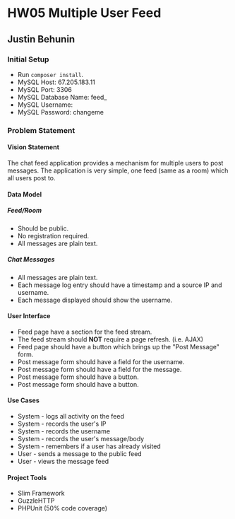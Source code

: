 # HW05 Multiple User Feed

## Justin Behunin

### Initial Setup

* Run `composer install`.
* MySQL Host: 67.205.183.11
* MySQL Port: 3306
* MySQL Database Name: feed_<weber state username> 
* MySQL Username: <weber state username>
* MySQL Password: changeme

### Problem Statement

#### Vision Statement

The chat feed application provides a mechanism for multiple users to post
messages.  The application is very simple, one feed (same as a room) which
all users post to.

#### Data Model

##### Feed/Room

- Should be public.
- No registration required.
- All messages are plain text.

##### Chat Messages

- All messages are plain text.
- Each message log entry should have a timestamp and a source IP and username.
- Each message displayed should show the username.

#### User Interface

- Feed page have a section for the feed stream.
- The feed stream should **NOT** require a page refresh. (i.e. AJAX)
- Feed page should have a <POST> button which brings up the "Post Message"
  form.
- Post message form should have a field for the username.
- Post message form should have a field for the message.
- Post message form should have a <CANCEL> button.
- Post message form should have a <SEND> button.

#### Use Cases

- System - logs all activity on the feed
- System - records the user's IP
- System - records the username
- System - records the user's message/body
- System - remembers if a user has already visited
- User - sends a message to the public feed
- User - views the message feed

#### Project Tools

- Slim Framework
- GuzzleHTTP
- PHPUnit (50% code coverage)
